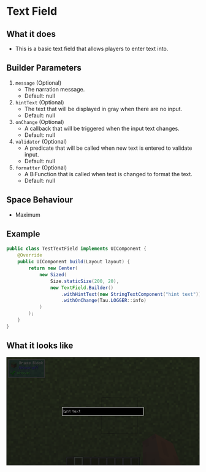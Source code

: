 # Text Field

## What it does
- This is a basic text field that allows players to enter text into.

## Builder Parameters
1. `message` (Optional)
    - The narration message.
    - Default: null
2. `hintText` (Optional) 
    - The text that will be displayed in gray when there are no input.
    - Default: null
3. `onChange` (Optional)
    - A callback that will be triggered when the input text changes.
    - Default: null
4. `validator` (Optional)
    - A predicate that will be called when new text is entered to validate input.
    - Default: null
5. `formatter` (Optional)
    - A BiFunction that is called when text is changed to format the text.
    - Default: null

## Space Behaviour
- Maximum

## Example
```java
public class TestTextField implements UIComponent {
    @Override
    public UIComponent build(Layout layout) {
        return new Center(
            new Sized(
                Size.staticSize(200, 20),
                new TextField.Builder()
                    .withHintText(new StringTextComponent("hint text"))
                    .withOnChange(Tau.LOGGER::info)
            )
        );
    }
}
```

## What it looks like
![An example of textfield in effect](./img/textfield.png)

